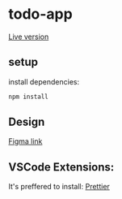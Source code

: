 # todo-app
[Live version](https://todo-random-domain-name.netfliy.app/)

## setup
install dependencies:
```javascript
npm install
```

## Design
[Figma link](https://www.figma.com/file/bxhPomyJDM0Ubgm5bv1irj/Low-Code-ToDo---Blank-(Community)?node-id=2%3A15)

## VSCode Extensions:
It's preffered to install:
[Prettier](https://marketplace.visualstudio.com/items?itemName=esbenp.prettier-vscode)
